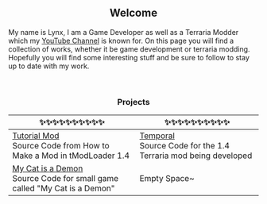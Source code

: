 <h2 align="center">Welcome</h2>

My name is Lynx, I am a Game Developer as well as a Terraria Modder which my <a href="https://www.youtube.com/channel/UC5W2s79ks1oc_9BUQ_cPyzA">YouTube Channel</a> is known for. On this page you will find a collection of works, whether it be game development or terraria modding. Hopefully you will find some interesting stuff and be sure to follow to stay up to date with my work.  

&nbsp;

<h3 align="center">Projects</h3>

|✨✨✨✨✨✨✨✨✨✨|✨✨✨✨✨✨✨✨✨✨|
|-----------------------------------------------------------------------------------------------------------------------------------------------------------------------------------------------------------------------------|-------------------------------------------------------------------------------------------------------|
|[Tutorial Mod](https://github.com/FoolsLynx/TutorialMod)<br>Source Code from How to Make a Mod in tModLoader 1.4|[Temporal](https://github.com/FoolsLynx/Temporal)<br>Source Code for the 1.4 Terraria mod being developed |
|[My Cat is a Demon](https://github.com/FoolsLynx/MyCatIsADemon)<br>Source Code for small game called "My Cat is a Demon"| Empty Space~ |
